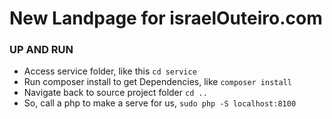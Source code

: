 # New Landpage for israelOuteiro.com

### UP AND RUN

- Access service folder, like this `cd service`
- Run composer install to get Dependencies, like `composer install`
- Navigate back to source project folder `cd ..`
- So, call a php to make a serve for us, `sudo php -S localhost:8100`
